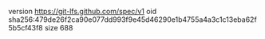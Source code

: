 version https://git-lfs.github.com/spec/v1
oid sha256:479de26f2ca90e077dd993f9e45d46290e1b4755a4a3c1c13eba62f5b5cf43f8
size 688
